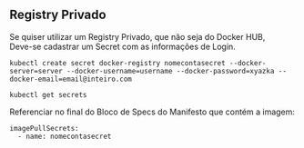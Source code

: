 ## Registry Privado


Se quiser utilizar um Registry Privado, que não seja do Docker HUB,\
Deve-se cadastrar um Secret com as informações de Login.

```
kubectl create secret docker-registry nomecontasecret --docker-server=server --docker-username=username --docker-password=xyazka --docker-email=email@inteiro.com
```

```
kubectl get secrets
```


Referenciar no final do Bloco de Specs do Manifesto que contém a imagem:

```
imagePullSecrets: 
  - name: nomecontasecret
```
